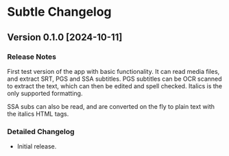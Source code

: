 # Subtle Changelog

## Version 0.1.0 [2024-10-11]

### Release Notes

First test version of the app with basic functionality. It can read media files, and extract SRT,
PGS and SSA subtitles. PGS subtitles can be OCR scanned to extract the text, which can then be
edited and spell checked. Italics is the only supported formatting.

SSA subs can also be read, and are converted on the fly to plain text with the italics HTML tags.

### Detailed Changelog

* Initial release.
